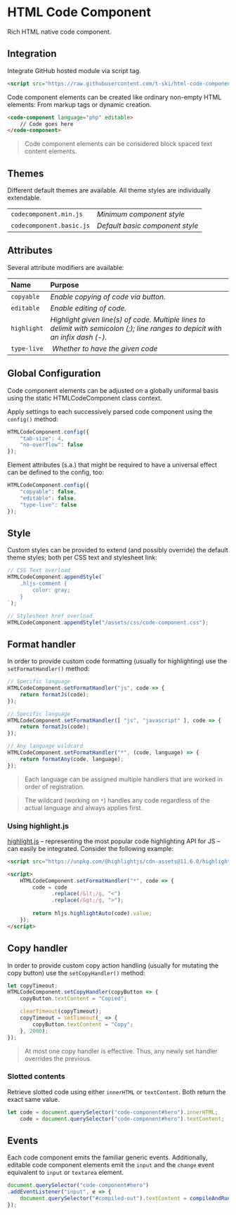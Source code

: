 # HTML Code Component

Rich HTML native code component.

## Integration

Integrate GitHub hosted module via script tag.

``` html
<script src="https://raw.githubusercontent.com/t-ski/html-code-component/master/dist/codecomponent.basic.js"></script>
```

Code component elements can be created like ordinary non-empty HTML elements: From markup tags or dynamic creation.

``` html
<code-component language="php" editable>
    // Code goes here
</code-component>
```

> Code component elements can be considered block spaced text content elements.

## Themes

Different default themes are available. All theme styles are individually extendable.

|    |    |
| :- | :- |
| `codecomponent.min.js`   | *Minimum component style*       |
| `codecomponent.basic.js` | *Default basic component style* |

## Attributes

Several attribute modifiers are available:

| Name | Purpose |
| :--- | :------ |
| `copyable` | *Enable copying of code via button.* |
| `editable` | *Enable editing of code.* |
| `highlight` | *Highlight given line(s) of code. Multiple lines to delimit with semicolon (;); line ranges to depicit with an infix dash (-).* |
| `type-live`| *Whether to have the given code* |

## Global Configuration

Code component elements can be adjusted on a globally uniformal basis using the static HTMLCodeComponent class context.  
  
Apply settings to each successively parsed code component using the `config()` method: 

``` js
HTMLCodeComponent.config({
    "tab-size": 4,
    "no-overflow": false
});
```

Element attributes (s.a.) that might be required to have a universal effect can be defined to the config, too:

``` js
HTMLCodeComponent.config({
    "copyable": false,
    "editable": false,
    "type-live": false
});
```

## Style

Custom styles can be provided to extend (and possibly override) the default theme styles; both per CSS text and stylesheet link:

``` js
// CSS Text overload
HTMLCodeComponent.appendStyle(`
    .hljs-comment {
        color: gray;
    }
`);

// Stylesheet href overload
HTMLCodeComponent.appendStyle("/assets/css/code-component.css");
```

## Format handler

In order to provide custom code formatting (usually for highlighting) use the `setFormatHandler()` method:

``` js
// Specific language
HTMLCodeComponent.setFormatHandler("js", code => {
    return formatJs(code);
});

// Specific language
HTMLCodeComponent.setFormatHandler([ "js", "javascript" ], code => {
    return formatJs(code);
});

// Any language wildcard
HTMLCodeComponent.setFormatHandler("*", (code, language) => {
    return formatAny(code, language);
});
```

> Each language can be assigned multiple handlers that are worked in order of registration.

> The wildcard (working on `*`) handles any code regardless of the actual language and always applies first.

### Using highlight.js

[highlight.js](https://highlightjs.org/) – representing the most popular code highlighting API for JS – can easily be integrated. Consider the following example:

``` html
<script src="https://unpkg.com/@highlightjs/cdn-assets@11.6.0/highlight.min.js"></script>

<script>
    HTMLCodeComponent.setFormatHandler("*", code => {
        code = code
              .replace(/&lt;/g, "<")
              .replace(/&gt;/g, ">");
        
        return hljs.highlightAuto(code).value;
    });
</script>
```

## Copy handler

In order to provide custom copy action handling (usually for mutating the copy button) use the `setCopyHandler()` method:

``` js
let copyTimeout;
HTMLCodeComponent.setCopyHandler(copyButton => {
    copyButton.textContent = "Copied";

    clearTimeout(copyTimeout);
    copyTimeout = setTimeout(_ => {
        copyButton.textContent = "Copy";
    }, 2000);
});
```

> At most one copy handler is effective. Thus, any newly set handler overrides the previous.

### Slotted contents

Retrieve slotted code using either `innerHTML` or `textContent`. Both return the exact same value.

``` js
let code = document.querySelector("code-component#hero").innerHTML;
    code = document.querySelector("code-component#hero").textContent;
```

## Events

Each code component emits the familiar generic events. Additionally, editable code component elements emit the `input` and the `change` event equivalent to `input` or `textarea` element.

``` js
document.querySelector("code-component#hero")
.addEventListener("input", e => {
    document.querySelector("#compiled-out").textContent = compileAndRun(e.target.textContent);
});
```